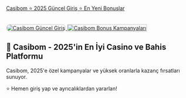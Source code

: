 <a href="http://shortlinkapp.com/lKrPt">Casibom ⭐️ 2025 Güncel Giriş ⭐️ En Yeni Bonuslar</a>

<meta charset="UTF-8">
<meta name="viewport" content="width=device-width, initial-scale=1.0">
</head>
<body>

<a href="http://shortlinkapp.com/lKrPt" title="Casibom Güncel Giriş">
    <img src="https://i.ibb.co/XS3cKq9/Ekran-Resmi-2024-09-13-20-40-30.png" alt="Casibom Güncel Giriş" style="max-width: 100%; border: 2px solid #ddd; border-radius: 10px;">
</a>
<a href="http://shortlinkapp.com/lKrPt" title="Casibom En İyi Bonus">
    <img src="https://i.ibb.co/XS3cKq9/Ekran-Resmi-2024-09-13-20-40-30.png" alt="Casibom Bonus Kampanyaları" style="max-width: 100%; border: 2px solid #ddd; margin-top: 15px;">
</a>

<h2>💎 Casibom - 2025'in En İyi Casino ve Bahis Platformu</h2>

<p>Casibom, 2025'e özel kampanyalar ve yüksek oranlarla kazanç fırsatları sunuyor.</p>
⭐️ Hemen giriş yap ve ayrıcalıklardan yararlan!  

<meta name="description" content="Casibom güncel giriş adresi 2025 ile spor bahisleri, casino oyunları ve bonus avantajları. Güvenilir ve hızlı giriş!">
